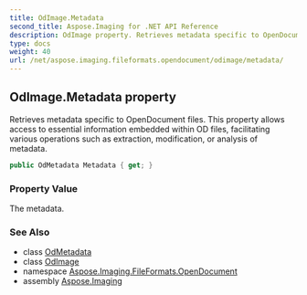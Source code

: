 ```yaml
---
title: OdImage.Metadata
second_title: Aspose.Imaging for .NET API Reference
description: OdImage property. Retrieves metadata specific to OpenDocument files. This property allows access to essential information embedded within OD files facilitating various operations such as extraction modification or analysis of metadata
type: docs
weight: 40
url: /net/aspose.imaging.fileformats.opendocument/odimage/metadata/
---
```

## OdImage.Metadata property

Retrieves metadata specific to OpenDocument files. This property allows access to essential information embedded within OD files, facilitating various operations such as extraction, modification, or analysis of metadata.

```csharp
public OdMetadata Metadata { get; }
```

### Property Value

The metadata.

### See Also

* class [OdMetadata](../../../aspose.imaging.fileformats.opendocument.objects/odmetadata/)
* class [OdImage](../)
* namespace [Aspose.Imaging.FileFormats.OpenDocument](../../odimage/)
* assembly [Aspose.Imaging](../../../)


